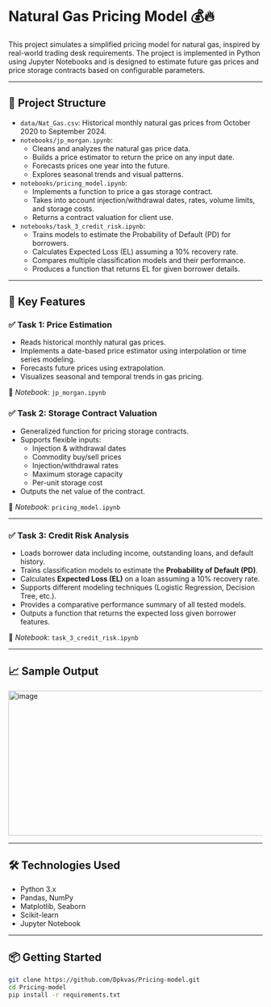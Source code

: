 # Natural Gas Pricing Model 💰🔥

This project simulates a simplified pricing model for natural gas, inspired by real-world trading desk requirements. The project is implemented in Python using Jupyter Notebooks and is designed to estimate future gas prices and price storage contracts based on configurable parameters.

---

## 📁 Project Structure

- `data/Nat_Gas.csv`: Historical monthly natural gas prices from October 2020 to September 2024.
- `notebooks/jp_morgan.ipynb`: 
  - Cleans and analyzes the natural gas price data.
  - Builds a price estimator to return the price on any input date.
  - Forecasts prices one year into the future.
  - Explores seasonal trends and visual patterns.
- `notebooks/pricing_model.ipynb`:
  - Implements a function to price a gas storage contract.
  - Takes into account injection/withdrawal dates, rates, volume limits, and storage costs.
  - Returns a contract valuation for client use.
- `notebooks/task_3_credit_risk.ipynb`:
  - Trains models to estimate the Probability of Default (PD) for borrowers.
  - Calculates Expected Loss (EL) assuming a 10% recovery rate.
  - Compares multiple classification models and their performance.
  - Produces a function that returns EL for given borrower details.
---

## 📌 Key Features

### ✅ Task 1: Price Estimation

- Reads historical monthly natural gas prices.
- Implements a date-based price estimator using interpolation or time series modeling.
- Forecasts future prices using extrapolation.
- Visualizes seasonal and temporal trends in gas pricing.

📌 *Notebook*: `jp_morgan.ipynb`

### ✅ Task 2: Storage Contract Valuation

- Generalized function for pricing storage contracts.
- Supports flexible inputs:
  - Injection & withdrawal dates
  - Commodity buy/sell prices
  - Injection/withdrawal rates
  - Maximum storage capacity
  - Per-unit storage cost
- Outputs the net value of the contract.

📌 *Notebook*: `pricing_model.ipynb`

---
### ✅ Task 3: Credit Risk Analysis

- Loads borrower data including income, outstanding loans, and default history.
- Trains classification models to estimate the **Probability of Default (PD)**.
- Calculates **Expected Loss (EL)** on a loan assuming a 10% recovery rate.
- Supports different modeling techniques (Logistic Regression, Decision Tree, etc.).
- Provides a comparative performance summary of all tested models.
- Outputs a function that returns the expected loss given borrower features.

📌 *Notebook*: `task_3_credit_risk.ipynb`

---

## 📈 Sample Output

<img width="581" height="287" alt="image" src="https://github.com/user-attachments/assets/4c39273c-f376-4546-b8f2-4ac9e17fd48e" />


---

## 🛠️ Technologies Used

- Python 3.x
- Pandas, NumPy
- Matplotlib, Seaborn
- Scikit-learn
- Jupyter Notebook

---

## 📦 Getting Started

```bash
git clone https://github.com/Dpkvas/Pricing-model.git
cd Pricing-model
pip install -r requirements.txt
